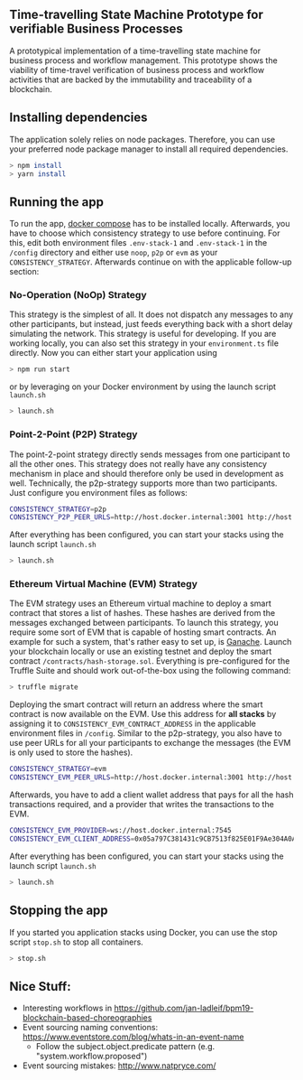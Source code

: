 ## Time-travelling State Machine Prototype for verifiable Business Processes

A prototypical implementation of a time-travelling state machine for business process and workflow management. This prototype shows the viability of time-travel verification of business process and
workflow activities that are backed by the immutability and traceability of a blockchain.

## Installing dependencies
The application solely relies on node packages. Therefore, you can use your preferred node package manager to install all required dependencies.

```bash
> npm install
> yarn install
```

## Running the app

To run the app, [docker compose](https://www.docker.com/products/docker-desktop/) has to be installed locally. Afterwards, you have to choose which consistency strategy to use before continuing. For
this, edit both environment files ``.env-stack-1`` and ``.env-stack-1`` in the ``/config`` directory and either use ``noop``, ``p2p`` or ``evm`` as your
``CONSISTENCY_STRATEGY``. Afterwards continue on with the applicable follow-up section:

### No-Operation (NoOp) Strategy

This strategy is the simplest of all. It does not dispatch any messages to any other participants, but instead, just feeds everything back with a short delay simulating the network. This strategy is
useful for developing. If you are working locally, you can also set this strategy in your ``environment.ts`` file directly. Now you can either start your application using

```bash
> npm run start
```

or by leveraging on your Docker environment by using the launch script ``launch.sh``

```bash
> launch.sh
```

### Point-2-Point (P2P) Strategy

The point-2-point strategy directly sends messages from one participant to all the other ones. This strategy does not really have any consistency mechanism in place and should therefore only be used
in development as well. Technically, the p2p-strategy supports more than two participants. Just configure you environment files as follows:

```bash
CONSISTENCY_STRATEGY=p2p
CONSISTENCY_P2P_PEER_URLS=http://host.docker.internal:3001 http://host.docker.internal:3002 http://host.docker.internal:3003 ...
```

After everything has been configured, you can start your stacks using the launch script ``launch.sh``

```bash
> launch.sh
```

### Ethereum Virtual Machine (EVM) Strategy
The EVM strategy uses an Ethereum virtual machine to deploy a smart contract that stores a list of hashes. These hashes are derived from the messages exchanged between participants. To launch this
strategy, you require some sort of EVM that is capable of hosting smart contracts. An example for such a system, that's rather easy to set up, is [Ganache](https://trufflesuite.com/docs/ganache/).
Launch your blockchain locally or use an existing testnet and deploy the smart contract ``/contracts/hash-storage.sol``. Everything is pre-configured for the Truffle Suite and should work
out-of-the-box using the following command:

```bash
> truffle migrate
```

Deploying the smart contract will return an address where the smart contract is now available on the EVM. Use this address for **all stacks** by assigning it to ``CONSISTENCY_EVM_CONTRACT_ADDRESS``
in the applicable environment files in ``/config``. Similar to the p2p-strategy, you also have to use peer URLs for all your participants to exchange the messages (the EVM is only used to store
the hashes).

```bash
CONSISTENCY_STRATEGY=evm
CONSISTENCY_EVM_PEER_URLS=http://host.docker.internal:3001 http://host.docker.internal:3002 http://host.docker.internal:3003 ...
```

Afterwards, you have to add a client wallet address that pays for all the hash transactions required, and a provider that writes the transactions to the EVM.

```bash
CONSISTENCY_EVM_PROVIDER=ws://host.docker.internal:7545
CONSISTENCY_EVM_CLIENT_ADDRESS=0x05a797C381431c9CB7513f825E01F9Ae304A0AcE
```

After everything has been configured, you can start your stacks using the launch script ``launch.sh``

```bash
> launch.sh
```

## Stopping the app

If you started you application stacks using Docker, you can use the stop script ``stop.sh`` to stop all containers.

```bash
> stop.sh
```

## Nice Stuff:

- Interesting workflows in https://github.com/jan-ladleif/bpm19-blockchain-based-choreographies
- Event sourcing naming conventions: https://www.eventstore.com/blog/whats-in-an-event-name
    - Follow the subject.object.predicate pattern (e.g. "system.workflow.proposed")
- Event sourcing mistakes: http://www.natpryce.com/
